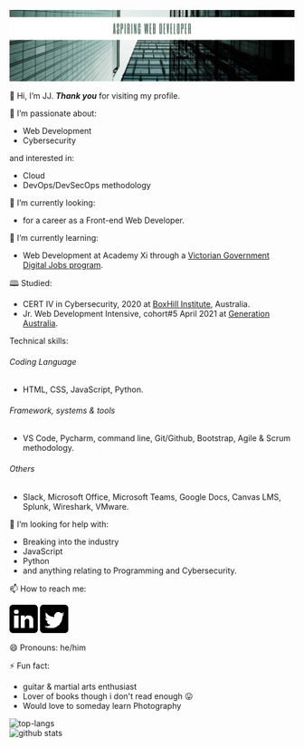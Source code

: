 ![](images/github.png)

👋 Hi, I’m JJ. **_Thank you_** for visiting my profile.

👀 I’m passionate about:
- Web Development
- Cybersecurity

and interested in:
- Cloud 
- DevOps/DevSecOps methodology

🔭 I’m currently looking:
- for a career as a Front-end Web Developer.

🌱 I’m currently learning:
- Web Development at Academy Xi through a [Victorian Government Digital Jobs program](https://djpr.vic.gov.au/digital-jobs).

🕮 Studied:
- CERT IV in Cybersecurity, 2020 at [BoxHill Institute](https://www.boxhill.edu.au/courses/certificate-iv-in-cyber-security-ct416-d/), Australia.
- Jr. Web Development Intensive, cohort#5 April 2021 at [Generation Australia](https://australia.generation.org/programs/become-a-web-developer/).

Technical skills:
###### Coding Language
- HTML, CSS, JavaScript, Python. 
###### Framework, systems & tools
- VS Code, Pycharm, command line, Git/Github, Bootstrap, Agile & Scrum methodology.
###### Others
- Slack, Microsoft Office, Microsoft Teams, Google Docs, Canvas LMS, Splunk, Wireshark, VMware.

🤔 I’m looking for help with:
- Breaking into the industry
- JavaScript
- Python
- and anything relating to Programming and Cybersecurity.

📫 How to reach me:

[![](images/linkedin50x50.png)](https://www.linkedin.com/in/IamJJChang/)
[![](images/twitter50x50.png)](https://twitter.com/IamJJChang)

😄 Pronouns: he/him

⚡ Fun fact:
- guitar & martial arts enthusiast 
- Lover of books though i don't read enough 😛 
- Would love to someday learn Photography

![top-langs](https://github-readme-stats.vercel.app/api/top-langs?username=Jayz-lab&show_icons=true&theme=radical)
<br>
![github stats](https://github-readme-stats.vercel.app/api?username=Jayz-lab&show_icons=true&theme=radical)


<!---
Jayz-lab/Jayz-lab is a ✨ special ✨ repository because its `README.md` (this file) appears on your GitHub profile.
You can click the Preview link to take a look at your changes.
- 🔭 I’m currently working on …
- 🌱 I’m currently learning …
- 👯 I’m looking to collaborate on …
- 🤔 I’m looking for help with …
- 💬 Ask me about …
- 📫 How to reach me: …
- 😄 Pronouns: …
- ⚡ Fun fact: …
https://sarah-hart-landolt.medium.com/6-easy-steps-to-create-a-beautiful-github-profile-readme-edc7840b2c7
https://www.iconfinder.com/social-media-icons
https://docs.github.com/en/github/writing-on-github/getting-started-with-writing-and-formatting-on-github/basic-writing-and-formatting-syntax

syntax for spacing in filename.png -> ![](images/linkedin%20filename.png) %20
--->
